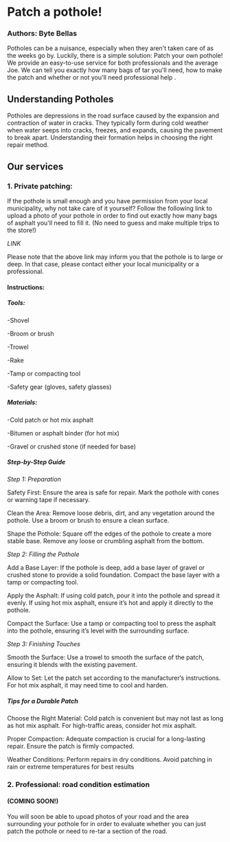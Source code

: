 # Patch a pothole!
### Authors: Byte Bellas

Potholes can be a nuisance, especially when they aren't taken care of as the weeks go by. Luckily, there is a simple solution: Patch your own pothole! We provide an easy-to-use service for both professionals and the average Joe. We can tell you exactly how many bags of tar you'll need, how to make the patch and whether or not you'll need professional help .

## Understanding Potholes
Potholes are depressions in the road surface caused by the expansion and contraction of water in cracks. They typically form during cold weather when water seeps into cracks, freezes, and expands, causing the pavement to break apart. Understanding their formation helps in choosing the right repair method.

## Our services
### 1. Private patching:
If the pothole is small enough and you have permission from your local municipality, why not take care of it yourself?
Follow the following link to upload a photo of your pothole in order to find out exactly how many bags of asphalt you'll need to fill it. (No need to guess and make multiple trips to the store!) 

_LINK_

Please note that the above link may inform you that the pothole is to large or deep. In that case, please contact either your local municipality or a professional.

#### Instructions:
##### Tools:

-Shovel

-Broom or brush

-Trowel

-Rake

-Tamp or compacting tool

-Safety gear (gloves, safety glasses)

##### Materials:

-Cold patch or hot mix asphalt

-Bitumen or asphalt binder (for hot mix)

-Gravel or crushed stone (if needed for base)


##### Step-by-Step Guide
*Step 1: Preparation*

Safety First: Ensure the area is safe for repair. Mark the pothole with cones or warning tape if necessary.

Clean the Area: Remove loose debris, dirt, and any vegetation around the pothole. Use a broom or brush to ensure a clean surface.

Shape the Pothole: Square off the edges of the pothole to create a more stable base. Remove any loose or crumbling asphalt from the bottom.

*Step 2: Filling the Pothole*

Add a Base Layer: If the pothole is deep, add a base layer of gravel or crushed stone to provide a solid foundation. Compact the base layer with a tamp or compacting tool.

Apply the Asphalt: If using cold patch, pour it into the pothole and spread it evenly. If using hot mix asphalt, ensure it’s hot and apply it directly to the pothole.

Compact the Surface: Use a tamp or compacting tool to press the asphalt into the pothole, ensuring it’s level with the surrounding surface.

*Step 3: Finishing Touches*

Smooth the Surface: Use a trowel to smooth the surface of the patch, ensuring it blends with the existing pavement.

Allow to Set: Let the patch set according to the manufacturer’s instructions. For hot mix asphalt, it may need time to cool and harden.

##### Tips for a Durable Patch

Choose the Right Material: Cold patch is convenient but may not last as long as hot mix asphalt. For high-traffic areas, consider hot mix asphalt.

Proper Compaction: Adequate compaction is crucial for a long-lasting repair. Ensure the patch is firmly compacted.

Weather Conditions: Perform repairs in dry conditions. Avoid patching in rain or extreme temperatures for best results


### 2. Professional: road condition estimation
#### (COMING SOON!)
You will soon be able to upoad photos of your road and the area surrounding your pothole for in order to evaluate whether you can just patch the pothole or need to re-tar a section of the road.
